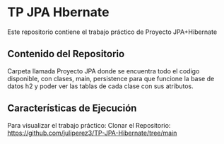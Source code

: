 # TP JPA Hbernate

Este repositorio contiene el trabajo práctico de Proyecto JPA+Hibernate

## Contenido del Repositorio
Carpeta llamada Proyecto JPA donde se encuentra todo el codigo disponible, con clases, main, persistence para que funcione la base de datos h2 y poder ver las tablas de cada clase con sus atributos.

## Características de Ejecución
Para visualizar el trabajo práctico:
Clonar el Repositorio: https://github.com/juliperez3/TP-JPA-Hibernate/tree/main
